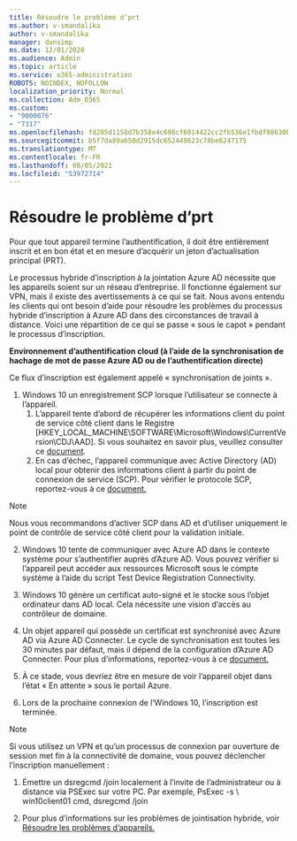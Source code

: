 ```yaml
---
title: Résoudre le problème d’prt
ms.author: v-smandalika
author: v-smandalika
manager: dansimp
ms.date: 12/01/2020
ms.audience: Admin
ms.topic: article
ms.service: o365-administration
ROBOTS: NOINDEX, NOFOLLOW
localization_priority: Normal
ms.collection: Adm_O365
ms.custom:
- "9000076"
- "7317"
ms.openlocfilehash: fd285d1158d7b358e4c698cf6014422cc2fb536e1fbdf98630bebda359f9c553
ms.sourcegitcommit: b5f7da89a650d2915dc652449623c78be6247175
ms.translationtype: MT
ms.contentlocale: fr-FR
ms.lasthandoff: 08/05/2021
ms.locfileid: "53972714"
---
```

# <a name="troubleshoot-prt-issue"></a>Résoudre le problème d’prt

Pour que tout appareil termine l’authentification, il doit être entièrement inscrit et en bon état et en mesure d’acquérir un jeton d’actualisation principal (PRT).

Le processus hybride d’inscription à la jointation Azure AD nécessite que les appareils soient sur un réseau d’entreprise. Il fonctionne également sur VPN, mais il existe des avertissements à ce qui se fait. Nous avons entendu les clients qui ont besoin d’aide pour résoudre les problèmes du processus hybride d’inscription à Azure AD dans des circonstances de travail à distance. Voici une répartition de ce qui se passe « sous le capot » pendant le processus d’inscription.

**Environnement d’authentification cloud (à l’aide de la synchronisation de hachage de mot de passe Azure AD ou de l’authentification directe)**

Ce flux d’inscription est également appelé « synchronisation de joints ».

1. Windows 10 un enregistrement SCP lorsque l’utilisateur se connecte à l’appareil.
    1. L’appareil tente d’abord de récupérer les informations client du point de service côté client dans le Registre [HKEY_LOCAL_MACHINE\SOFTWARE\Microsoft\Windows\CurrentVersion\CDJ\AAD]. Si vous souhaitez en savoir plus, veuillez consulter ce [document](https://docs.microsoft.com/azure/active-directory/devices/hybrid-azuread-join-control).
    2. En cas d’échec, l’appareil communique avec Active Directory (AD) local pour obtenir des informations client à partir du point de connexion de service (SCP). Pour vérifier le protocole SCP, reportez-vous à ce [document.](https://docs.microsoft.com/azure/active-directory/devices/hybrid-azuread-join-manual#configure-a-service-connection-point) 

> [!NOTE]
> Nous vous recommandons d’activer SCP dans AD et d’utiliser uniquement le point de contrôle de service côté client pour la validation initiale.

2. Windows 10 tente de communiquer avec Azure AD dans le contexte système pour s’authentifier auprès d’Azure AD. Vous pouvez vérifier si l’appareil peut accéder aux ressources Microsoft sous le compte système à l’aide du script Test Device Registration Connectivity.

3. Windows 10 génère un certificat auto-signé et le stocke sous l’objet ordinateur dans AD local. Cela nécessite une vision d’accès au contrôleur de domaine.

4. Un objet appareil qui possède un certificat est synchronisé avec Azure AD via Azure AD Connecter. Le cycle de synchronisation est toutes les 30 minutes par défaut, mais il dépend de la configuration d’Azure AD Connecter. Pour plus d’informations, reportez-vous à ce [document.](https://docs.microsoft.com/azure/active-directory/hybrid/how-to-connect-sync-configure-filtering#organizational-unitbased-filtering)

5. À ce stade, vous devriez être en mesure de voir l’appareil objet dans l’état « En attente » sous le portail Azure.

6. Lors de la prochaine connexion de l’Windows 10, l’inscription est terminée. 

> [!NOTE]
> Si vous utilisez un VPN et qu’un processus de connexion par ouverture de session met fin à la connectivité de domaine, vous pouvez déclencher l’inscription manuellement :
 1. Émettre un dsregcmd /join localement à l’invite de l’administrateur ou à distance via PSExec sur votre PC. Par exemple, PsExec -s \\ win10client01 cmd, dsregcmd /join

 2. Pour plus d’informations sur les problèmes de jointisation hybride, voir [Résoudre les problèmes d’appareils.](https://techcommunity.microsoft.com/t5/azure-active-directory-identity/azure-ad-mailbag-frequent-questions-about-using-device-based/ba-p/1257344)
